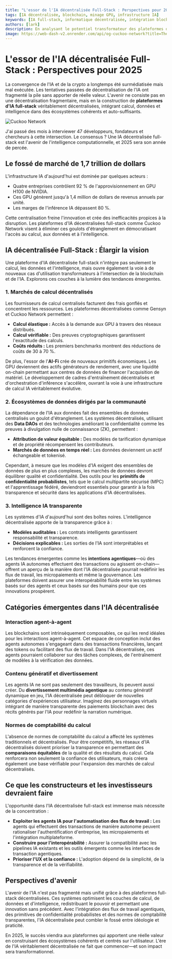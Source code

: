 ```yaml
---
title: "L'essor de l'IA décentralisée Full-Stack : Perspectives pour 2025"
tags: [IA décentralisée, blockchain, minage GPU, infrastructure IA]
keywords: [IA full-stack, informatique décentralisée, intégration blockchain IA, disruption du marché IA]
authors: [lark]
description: En analysant le potentiel transformateur des plateformes d'IA décentralisées full-stack, cet article explore comment l'intégration du calcul, des données et de l'intelligence peut perturber l'infrastructure IA centralisée et démocratiser l'accès au calcul IA d'ici 2025.
image: https://web-dash-v2.onrender.com/api/og-cuckoo-network?title=The%20Rise%20of%20Full-Stack%20Decentralized%20AI%3A%20A%202025%20Outlook
---
```


# L'essor de l'IA décentralisée Full-Stack : Perspectives pour 2025

La convergence de l'IA et de la crypto a longtemps été surmédiatisée mais mal exécutée. Les tentatives passées de décentralisation de l'IA ont fragmenté la pile sans apporter de réelle valeur. L'avenir ne consiste pas en une décentralisation fragmentaire, mais en la construction de **plateformes d'IA full-stack** véritablement décentralisées, intégrant calcul, données et intelligence dans des écosystèmes cohérents et auto-suffisants.

![Cuckoo Network](https://web-dash-v2.onrender.com/api/og-cuckoo-network?title=The%20Rise%20of%20Full-Stack%20Decentralized%20AI%3A%20A%202025%20Outlook)

J'ai passé des mois à interviewer 47 développeurs, fondateurs et chercheurs à cette intersection. Le consensus ? Une IA décentralisée full-stack est l'avenir de l'intelligence computationnelle, et 2025 sera son année de percée.

## Le fossé de marché de 1,7 trillion de dollars

L'infrastructure IA d'aujourd'hui est dominée par quelques acteurs :

- Quatre entreprises contrôlent 92 % de l'approvisionnement en GPU H100 de NVIDIA.
- Ces GPU génèrent jusqu'à 1,4 million de dollars de revenus annuels par unité.
- Les marges de l'inférence IA dépassent 80 %.

Cette centralisation freine l'innovation et crée des inefficacités propices à la disruption. Les plateformes d'IA décentralisées full-stack comme Cuckoo Network visent à éliminer ces goulots d'étranglement en démocratisant l'accès au calcul, aux données et à l'intelligence.

## IA décentralisée Full-Stack : Élargir la vision

Une plateforme d'IA décentralisée full-stack n'intègre pas seulement le calcul, les données et l'intelligence, mais ouvre également la voie à de nouveaux cas d'utilisation transformateurs à l'intersection de la blockchain et de l'IA. Explorons ces couches à la lumière des tendances émergentes.

### **1. Marchés de calcul décentralisés**

Les fournisseurs de calcul centralisés facturent des frais gonflés et concentrent les ressources. Les plateformes décentralisées comme Gensyn et Cuckoo Network permettent :

- **Calcul élastique :** Accès à la demande aux GPU à travers des réseaux distribués.
- **Calcul vérifiable :** Des preuves cryptographiques garantissent l'exactitude des calculs.
- **Coûts réduits :** Les premiers benchmarks montrent des réductions de coûts de 30 à 70 %.

De plus, l'essor de l'**AI-Fi** crée de nouveaux primitifs économiques. Les GPU deviennent des actifs générateurs de rendement, avec une liquidité on-chain permettant aux centres de données de financer l'acquisition de matériel. Le développement de cadres d'entraînement décentralisés et d'orchestration d'inférence s'accélère, ouvrant la voie à une infrastructure de calcul IA véritablement évolutive.

### **2. Écosystèmes de données dirigés par la communauté**

La dépendance de l'IA aux données fait des ensembles de données centralisés un goulot d'étranglement. Les systèmes décentralisés, utilisant des **Data DAOs** et des technologies améliorant la confidentialité comme les preuves à divulgation nulle de connaissance (ZK), permettent :

- **Attribution de valeur équitable :** Des modèles de tarification dynamique et de propriété récompensent les contributeurs.
- **Marchés de données en temps réel :** Les données deviennent un actif échangeable et tokenisé.

Cependant, à mesure que les modèles d'IA exigent des ensembles de données de plus en plus complexes, les marchés de données devront équilibrer qualité et confidentialité. Des outils pour les **primitifs de confidentialité probabilistes**, tels que le calcul multipartite sécurisé (MPC) et l'apprentissage fédéré, deviendront essentiels pour garantir à la fois transparence et sécurité dans les applications d'IA décentralisées.

### **3. Intelligence IA transparente**

Les systèmes d'IA d'aujourd'hui sont des boîtes noires. L'intelligence décentralisée apporte de la transparence grâce à :

- **Modèles auditables :** Les contrats intelligents garantissent responsabilité et transparence.
- **Décisions explicables :** Les sorties de l'IA sont interprétables et renforcent la confiance.

Les tendances émergentes comme les **intentions agentiques**—où des agents IA autonomes effectuent des transactions ou agissent on-chain—offrent un aperçu de la manière dont l'IA décentralisée pourrait redéfinir les flux de travail, les micropaiements et même la gouvernance. Les plateformes doivent assurer une interopérabilité fluide entre les systèmes basés sur des agents et ceux basés sur des humains pour que ces innovations prospèrent.

## Catégories émergentes dans l'IA décentralisée

### **Interaction agent-à-agent**

Les blockchains sont intrinsèquement composables, ce qui les rend idéales pour les interactions agent-à-agent. Cet espace de conception inclut des agents autonomes s'engageant dans des transactions financières, lançant des tokens ou facilitant des flux de travail. Dans l'IA décentralisée, ces agents pourraient collaborer sur des tâches complexes, de l'entraînement de modèles à la vérification des données.

### **Contenu génératif et divertissement**

Les agents IA ne sont pas seulement des travailleurs, ils peuvent aussi créer. Du **divertissement multimédia agentique** au contenu génératif dynamique en jeu, l'IA décentralisée peut débloquer de nouvelles catégories d'expériences utilisateur. Imaginez des personnages virtuels intégrant de manière transparente des paiements blockchain avec des récits générés par l'IA pour redéfinir la narration numérique.

### **Normes de comptabilité du calcul**

L'absence de normes de comptabilité du calcul a affecté les systèmes traditionnels et décentralisés. Pour être compétitifs, les réseaux d'IA décentralisés doivent prioriser la transparence en permettant des **comparaisons équitables** de la qualité et des résultats du calcul. Cela renforcera non seulement la confiance des utilisateurs, mais créera également une base vérifiable pour l'expansion des marchés de calcul décentralisés.

## Ce que les constructeurs et les investisseurs devraient faire

L'opportunité dans l'IA décentralisée full-stack est immense mais nécessite de la concentration :

- **Exploiter les agents IA pour l'automatisation des flux de travail :** Les agents qui effectuent des transactions de manière autonome peuvent rationaliser l'authentification d'entreprise, les micropaiements et l'intégration multiplateforme.
- **Construire pour l'interopérabilité :** Assurer la compatibilité avec les pipelines IA existants et les outils émergents comme les interfaces de transaction agentiques.
- **Prioriser l'UX et la confiance :** L'adoption dépend de la simplicité, de la transparence et de la vérifiabilité.

## Perspectives d'avenir

L'avenir de l'IA n'est pas fragmenté mais unifié grâce à des plateformes full-stack décentralisées. Ces systèmes optimisent les couches de calcul, de données et d'intelligence, redistribuant le pouvoir et permettant une innovation sans précédent. Avec l'intégration des flux de travail agentiques, des primitives de confidentialité probabilistes et des normes de comptabilité transparentes, l'IA décentralisée peut combler le fossé entre idéologie et praticité.

En 2025, le succès viendra aux plateformes qui apportent une réelle valeur en construisant des écosystèmes cohérents et centrés sur l'utilisateur. L'ère de l'IA véritablement décentralisée ne fait que commencer—et son impact sera transformationnel.